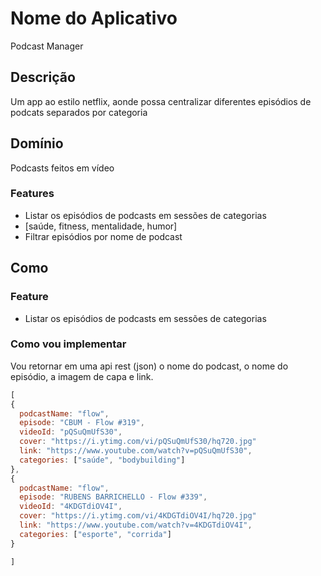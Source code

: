 # Nome do Aplicativo

Podcast Manager

## Descrição

Um app ao estilo netflix, aonde possa centralizar diferentes episódios de podcats separados por categoria

## Domínio

Podcasts feitos em vídeo

### Features

- Listar os episódios de podcasts em sessões de categorias
- [saúde, fitness, mentalidade, humor]
- Filtrar episódios por nome de podcast

## Como

### Feature

- Listar os episódios de podcasts em sessões de categorias

### Como vou implementar

  Vou retornar em uma api rest (json) o nome do podcast, o nome do episódio, a imagem de capa e link.

  ```js
  [
  {
    podcastName: "flow",
    episode: "CBUM - Flow #319",
    videoId: "pQSuQmUfS30",
    cover: "https://i.ytimg.com/vi/pQSuQmUfS30/hq720.jpg"
    link: "https://www.youtube.com/watch?v=pQSuQmUfS30",
    categories: ["saúde", "bodybuilding"]
  },
  {
    podcastName: "flow",
    episode: "RUBENS BARRICHELLO - Flow #339",
    videoId: "4KDGTdiOV4I",
    cover: "https://i.ytimg.com/vi/4KDGTdiOV4I/hq720.jpg"
    link: "https://www.youtube.com/watch?v=4KDGTdiOV4I",
    categories: ["esporte", "corrida"]
  }

  ]
  

  ```
